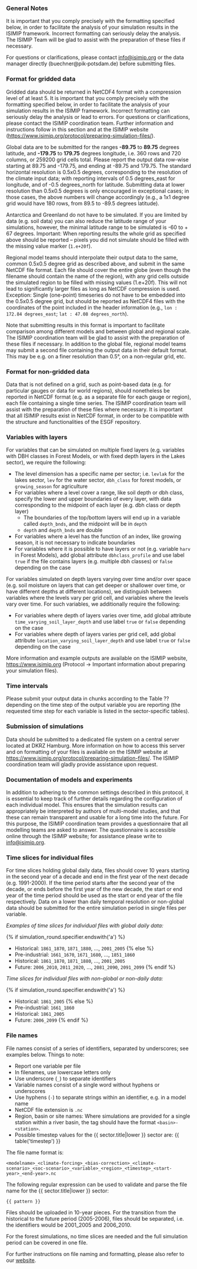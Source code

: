 ### General Notes

It is important that you comply precisely with the formatting specified below, in order to facilitate the analysis of your simulation results in the ISIMIP framework. Incorrect formatting can
seriously delay the analysis. The ISIMIP Team will be glad to assist with the preparation of these files if necessary.

For questions or clarifications, please contact info@isimip.org or the data manager directly (buechner@pik‐potsdam.de) before submitting files.

### Format for gridded data

Gridded data should be returned in NetCDF4 format with a compression level of at least 5. It is important that you comply precisely with the formatting specified below, in order to facilitate the analysis of your simulation results in the ISIMIP framework. Incorrect formatting can seriously delay the analysis or lead to errors. For questions or clarifications, please contact the ISIMIP coordination team. Further information and instructions follow in this section and at the ISIMIP website (<https://www.isimip.org/protocol/preparing-simulation-files/>).

Global data are to be submitted for the ranges **-89.75** to **89.75** degrees latitude, and **-179.75** to **179.75** degrees longitude, i.e. 360 rows and 720 columns, or 259200 grid cells total. Please report the output data row-wise starting at 89.75 and -179.75, and ending at -89.75 and 179.75. The standard horizontal resolution is 0.5x0.5 degrees, corresponding to the resolution of the climate input data; with reporting intervals of 0.5 degrees_east for longitude, and of -0.5 degrees_north for latitude. Submitting data at lower resolution than 0.5x0.5 degrees is only encouraged in exceptional cases; in those cases, the above numbers will change accordingly (e.g., a 1x1 degree grid would have 180 rows, from 89.5 to -89.5 degrees latitude).

Antarctica and Greenland do not have to be simulated. If you are limited by data (e.g. soil data) you can also reduce the latitude range of your simulations, however, the minimal latitude range to be simulated is -60 to + 67 degrees. Important: When reporting results the whole grid as specified above should be reported – pixels you did not simulate should be filled with the missing value marker (`1.e+20f`).

Regional model teams should interpolate their output data to the same, common 0.5x0.5 degree grid as described above, and submit in the same NetCDF file format. Each file should cover the entire globe (even though the filename should contain the name of the region), with any grid cells outside the simulated region to be filled with missing values (1.e+20f). This will not lead to significantly larger files as long as NetCDF compression is used. Exception: Single (one-point) timeseries do not have to be embedded into the 0.5x0.5 degree grid, but should be reported as NetCDF4 files with the coordinates of the point included in the header information (e.g., `lon : 172.84 degrees_east`; `lat : 47.08 degrees_north`).

Note that submitting results in this format is important to facilitate comparison among different models and between global and regional scale. The ISIMIP coordination team will be glad to assist with the preparation of these files if necessary. In addition to the global file, regional model teams may submit a second file containing the output data in their default format. This may be e.g. on a finer resolution than 0.5°, on a non-regular grid, etc.

### Format for non-gridded data

Data that is not defined on a grid, such as point-based data (e.g. for particular gauges or data for world regions), should nonetheless be reported in NetCDF format (e.g. as a separate file for each gauge or region), each file containing a single time series. The ISIMIP coordination team will assist with the preparation of these files where necessary. It is important that all ISIMIP results exist in NetCDF format, in order to be compatible with the structure and functionalities of the ESGF repository.

### Variables with layers

For variables that can be simulated on multiple fixed layers (e.g. variables with DBH classes in Forest Models, or with fixed depth layers in the Lakes sector), we require the following:

* The level dimension has a specific name per sector; i.e. `levlak` for the lakes sector, `lev` for the water sector, `dbh_class` for forest models, or `growing_season` for agriculture
* For variables where a level cover a range, like soil depth or dbh class, specify the lower and upper boundaries of every layer, with data corresponding to the midpoint of each layer (e.g. dbh class or depth layer)
  * The boundaries of the top/bottom layers will end up in a variable called `depth_bnds`, and the midpoint will be in `depth`
  * `depth` and `depth_bnds` are double
* For variables where a level has the function of an index, like growing season, it is not necessary to indicate boundaries
* For variables where it is possible to have layers or not (e.g. variable `harv` in Forest Models), add global attribute `dbhclass_profile` and use label `true` if the file contains layers (e.g. multiple dbh classes) or `false` depending on the case

For variables simulated on depth layers varying over time and/or over space (e.g. soil moisture on layers that can get deeper or shallower over time, or have different depths at different locations), we distinguish between variables where the levels vary per grid cell, and variables where the levels vary over time. For such variables, we additionally require the following:

* For variables where depth of layers varies over time, add global attribute `time_varying_soil_layer_depth` and use label `true` or `false` depending on the case
* For variables where depth of layers varies per grid cell, add global attribute `location_varying_soil_layer_depth` and use label `true` or `false` depending on the case

More information and example outputs are available on the ISIMIP website, <https://www.isimip.org> (Protocol -> Important information about preparing your simulation files).

### Time intervals

Please submit your output data in chunks according to the Table ?? depending on the time step of the output variable you are reporting (the requested time step for each variable is listed in the sector-specific tables).

### Submission of simulations

Data should be submitted to a dedicated file system on a central server located at DKRZ Hamburg. More information on how to access this server and on formatting of your files is available on the ISIMIP website at https://www.isimip.org/protocol/preparing-simulation-files/. The ISIMIP coordination team will gladly provide assistance upon request.

### Documentation of models and experiments

In addition to adhering to the common settings described in this protocol, it is essential to keep track of further details regarding the configuration of each individual model. This ensures that the simulation results can appropriately be interpreted by authors of multi-model studies, and that these can remain transparent and usable for a long time into the future. For this purpose, the ISIMIP coordination team provides a questionnaire that all modelling teams are asked to answer. The questionnaire is accessible online through the ISIMIP website; for assistance please write to info@isimip.org.

### Time slices for individual files

For time slices holding global daily data, files should cover 10 years starting in the second year of a decade and end in the first year of the next decade (e.g. 1991-2000). If the time period starts after the second year of the decade, or ends before the first year of the new decade, the start or end year of the time period should be used as the start or end year of the file respectively. Data on a lower than daily temporal resolution or non-global data should be submitted for the entire simulation period in single files per variable.

*Examples of time slices for individual files with global daily data:*

{% if simulation_round.specifier.endswith('a') %}
* Historical: `1861_1870`, `1871_1880`, ..., `2001_2005`
{% else %}
* Pre-industrial: `1661_1670`, `1671_1680`, ..., `1851_1860`
* Historical: `1861_1870`, `1871_1880`, ..., `2001_2005`
* Future: `2006_2010`, `2011_2020`, ..., `2081_2090`, `2091_2099`
{% endif %}

*Time slices for individual files with non-global or non-daily data:*

{% if simulation_round.specifier.endswith('a') %}
* Historical: `1861_2005`
{% else %}
* Pre-industrial: `1661_1860`
* Historical: `1861_2005`
* Future: `2006_2099`
{% endif %}

### File names

File names consist of a series of identifiers, separated by underscores; see examples below. Things to note:

* Report one variable per file
* In filenames, use lowercase letters only
* Use underscore (`_`) to separate identifiers
* Variable names consist of a single word without hyphens or underscores
* Use hyphens (`-`) to separate strings within an identifier, e.g. in a model name
* NetCDF file extension is `.nc`
* Region, basin or site names: Where simulations are provided for a single station within a river basin, the tag should have the format `<basin>-<station>`.
* Possible timestep values for the {{ sector.title|lower }} sector are: {{ table('timestep') }}

The file name format is:

```
<modelname>_<climate-forcing>_<bias-correction>_<climate-scenario>_<soc‐scenario>_<variable>_<region>_<timestep>_<start‐year>_<end‐year>.nc
```

The following regular expression can be used to validate and parse the file name for the {{ sector.title|lower }} sector:

```
{{ pattern }}
```

Files should be uploaded in 10-year pieces. For the transition from the historical to the future
period (2005-2006), files should be separated, i.e. the identifiers would be 2001_2005 and
2006_2010.

For the forest simulations, no time slices are needed and the full simulation period can be
covered in one file.

For further instructions on file naming and formatting, please also refer to our [website](https://www.isimip.org/protocol/isimip2b-files/#file-formats-and-meta-data).
